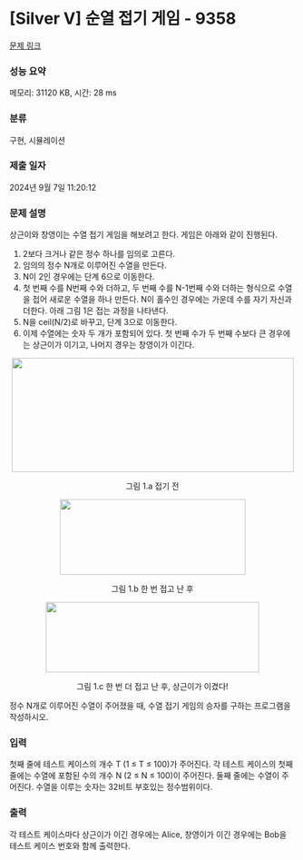# [Silver V] 순열 접기 게임 - 9358 

[문제 링크](https://www.acmicpc.net/problem/9358) 

### 성능 요약

메모리: 31120 KB, 시간: 28 ms

### 분류

구현, 시뮬레이션

### 제출 일자

2024년 9월 7일 11:20:12

### 문제 설명

<p>상근이와 창영이는 수열 접기 게임을 해보려고 한다. 게임은 아래와 같이 진행된다.</p>

<ol>
	<li>2보다 크거나 같은 정수 하나를 임의로 고른다.</li>
	<li>임의의 정수 N개로 이루어진 수열을 만든다.</li>
	<li>N이 2인 경우에는 단계 6으로 이동한다.</li>
	<li>첫 번째 수를 N번째 수와 더하고, 두 번째 수를 N-1번째 수와 더하는 형식으로 수열을 접어 새로운 수열을 하나 만든다. N이 홀수인 경우에는 가운데 수를 자기 자신과 더한다. 아래 그림 1은 접는 과정을 나타낸다.</li>
	<li>N을 ceil(N/2)로 바꾸고, 단계 3으로 이동한다.</li>
	<li>이제 수열에는 숫자 두 개가 포함되어 있다. 첫 번째 수가 두 번째 수보다 큰 경우에는 상근이가 이기고, 나머지 경우는 창영이가 이긴다.</li>
</ol>

<p style="text-align:center"><img alt="" src="https://www.acmicpc.net/upload/images/fold1.png" style="height:201px; width:497px"></p>

<p style="text-align:center">그림 1.a 접기 전</p>

<p style="text-align:center"><img alt="" src="https://www.acmicpc.net/upload/images/fold2.png" style="height:133px; width:327px"></p>

<p style="text-align:center">그림 1.b 한 번 접고 난 후</p>

<p style="text-align:center"><img alt="" src="https://www.acmicpc.net/upload/images/fold3.png" style="height:124px; width:376px"></p>

<p style="text-align:center">그림 1.c 한 번 더 접고 난 후, 상근이가 이겼다!</p>

<p>정수 N개로 이루어진 수열이 주어졌을 때, 수열 접기 게임의 승자를 구하는 프로그램을 작성하시오.</p>

### 입력 

 <p>첫째 줄에 테스트 케이스의 개수 T (1 ≤ T ≤ 100)가 주어진다. 각 테스트 케이스의 첫째 줄에는 수열에 포함된 수의 개수 N (2 ≤ N ≤ 100)이 주어진다. 둘째 줄에는 수열이 주어진다. 수열을 이루는 숫자는 32비트 부호있는 정수범위이다.</p>

### 출력 

 <p>각 테스트 케이스마다 상근이가 이긴 경우에는 Alice, 창영이가 이긴 경우에는 Bob을 테스트 케이스 번호와 함께 출력한다.</p>

